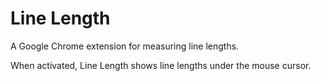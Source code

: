 # Line Length

A Google Chrome extension for measuring line lengths.

When activated, Line Length shows line lengths under the mouse cursor.
